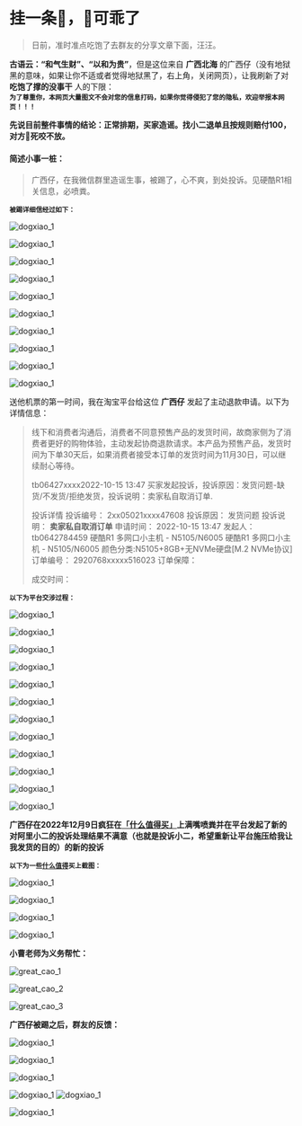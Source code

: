 # 挂一条🐶，🐶可乖了

> 日前，准时准点吃饱了去群友的分享文章下面，汪汪。

**古语云：“和气生财”、“以和为贵”**，但是这位来自 **广西北海** 的广西仔（没有地狱黑的意味，如果让你不适或者觉得地狱黑了，右上角，关闭网页），让我刷新了对 **吃饱了撑的没事干** 人的下限：<br>**<small>为了尊重你，本网页大量图文不会对您的信息打码，如果你觉得侵犯了您的隐私，欢迎举报本网页！！！</small>**



**先说目前整件事情的结论：正常排期，买家造谣。找小二退单且按规则赔付100，对方🐶死咬不放。**



#### 简述小事一桩：

> 广西仔，在我微信群里造谣生事，被踢了，心不爽，到处投诉。见硬酷R1相关信息，必喷粪。

**<small>被踢详细信经过如下：</small>**

![dogxiao_1](../docs/images/dogxiao/dogxiao_1.png)

![dogxiao_1](../docs/images/dogxiao/dogxiao_2.png)

![dogxiao_1](../docs/images/dogxiao/dogxiao_3.png)

![dogxiao_1](../docs/images/dogxiao/dogxiao_4.png)

![dogxiao_1](../docs/images/dogxiao/dogxiao_5.png)

![dogxiao_1](../docs/images/dogxiao/dogxiao_6.png)

![dogxiao_1](../docs/images/dogxiao/dogxiao_7.png)

![dogxiao_1](../docs/images/dogxiao/dogxiao_8.png)

![dogxiao_1](../docs/images/dogxiao/dogxiao_9.png)

![dogxiao_1](../docs/images/dogxiao/dogxiao_10.png)

送他机票的第一时间，我在淘宝平台给这位 **广西仔** 发起了主动退款申请。以下为详情信息：

> 线下和消费者沟通后，消费者不同意预售产品的发货时间，故商家侧为了消费者更好的购物体验，主动发起协商退款请求。本产品为预售产品，发货时间为下单30天后，如果消费者接受本订单的发货时间为11月30日，可以继续耐心等待。
>
> tb06427xxxx2022-10-15 13:47
> 买家发起投诉，投诉原因：发货问题-缺货/不发货/拒绝发货，投诉说明：卖家私自取消订单.
>
> 投诉详情 
> 投诉编号：
> 2xx05021xxxx47608
> 投诉原因：
> 发货问题
> 投诉说明：
> **卖家私自取消订单**
> 申请时间：
> 2022-10-15 13:47
> 发起人：
> tb0642784459
> 硬酷R1 多网口小主机 - N5105/N6005
> 硬酷R1 多网口小主机 - N5105/N6005
> 颜色分类:N5105+8GB+无NVMe硬盘[M.2 NVMe协议]
> 订单编号：
> 2920768xxxxx516023
> 订单保障：
>
> 成交时间：

**<small>以下为平台交涉过程：</small>**

![dogxiao_1](../docs/images/dogxiao/dogxiao_11.png)

![dogxiao_1](../docs/images/dogxiao/dogxiao_12.png)

![dogxiao_1](../docs/images/dogxiao/dogxiao_13.png)

![dogxiao_1](../docs/images/dogxiao/dogxiao_14.png)

![dogxiao_1](../docs/images/dogxiao/dogxiao_15.png)

![dogxiao_1](../docs/images/dogxiao/dogxiao_16.png)

![dogxiao_1](../docs/images/dogxiao/dogxiao_17.png)

![dogxiao_1](../docs/images/dogxiao/dogxiao_18.png)

![dogxiao_1](../docs/images/dogxiao/dogxiao_19.png)

![dogxiao_1](../docs/images/dogxiao/dogxiao_20.png)

![dogxiao_1](../docs/images/dogxiao/dogxiao_21.png)

![dogxiao_1](../docs/images/dogxiao/dogxiao_22.png)

**广西仔在2022年12月9日疯狂在[「什么值得买」](https://post.smzdm.com/p/a7ndo0m9/)上满嘴喷粪并在平台发起了新的对阿里小二的投诉处理结果不满意（也就是投诉小二，希望重新让平台施压给我让我发货的目的）的新的投诉**

**<small>以下为一些[什么值得](https://post.smzdm.com/p/a7ndo0m9/)买上截图：</small>**

![dogxiao_1](../docs/images/dogxiao/dogxiao_23.png)



![dogxiao_1](../docs/images/dogxiao/dogxiao_24.png)

![dogxiao_1](../docs/images/dogxiao/dogxiao_25.png)

![dogxiao_1](../docs/images/dogxiao/dogxiao_26.png)

**小曹老师为义务帮忙：**

![great_cao_1](../docs/images/dogxiao/great_cao_1.jpg)

![great_cao_2](../docs/images/dogxiao/great_cao_2.png)

![great_cao_3](../docs/images/dogxiao/great_cao_3.png)



**广西仔被踢之后，群友的反馈：**

![dogxiao_1](../docs/images/dogxiao/dogxiao_27.jpeg)

![dogxiao_1](../docs/images/dogxiao/dogxiao_30.png)

![dogxiao_1](../docs/images/dogxiao/dogxiao_31.png)

![dogxiao_1](../docs/images/dogxiao/dogxiao_32.png)
![dogxiao_1](../docs/images/dogxiao/dogxiao_33.png)

![dogxiao_1](../docs/images/dogxiao/dogxiao_35.png)



